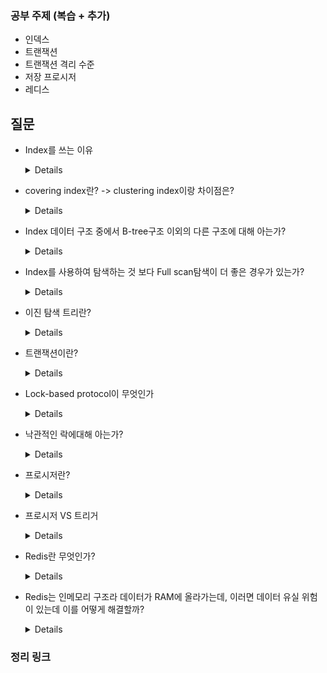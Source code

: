 ### 공부 주제 (복습 + 추가)

- 인덱스
- 트랜잭션
- 트랜잭션 격리 수준
- 저장 프로시저
- 레디스


## 질문

- Index를 쓰는 이유

    <details>
    <br>
    조건을 만족하는 튜플을 빠르게 조회하기 위해서 

    빠르게 정렬하거나 그룹핑 하기 위해서

    **단점은?**

    - Index 생성시, .mdb 파일 크기가 증가한다.
    - 한 페이지를 동시에 수정할 수 있는 병행성이 줄어든다.
    - 인덱스 된 Field에서 Data를 업데이트하거나, Record를 추가 또는 삭제시 성능이 떨어진다.
    - 데이터 변경 작업이 자주 일어나는 경우, Index를 재작성해야 하므로 성능에 영향을 미친다.
    
    <br>
    
    **사용하면 좋은 상황은?**

    - Where 절에서 자주 사용되는 Column
    - 외래키가 사용되는 Column
    - Join에 자주 사용되는 Column
    
    <br>
    
    **Index 사용을 피해야 하는 경우는?**

    - Data 중복도가 높은 Column
    - DML이 자주 일어나는 Column → **왜 그런가? (데이터를 수정하면 그 시간동안 다른 작업을 처리하지 못해서 성능에 안좋은 영향을 미친다)**
    </details>

- covering index란?  -> clustering index이랑 차이점은?

    <details>
    <br>
    조회하는 특성들의 index가 모두 cover할 때

    ex) select col1, col2 from test_table;

    <br>
    
    **실무에서 종종 사용한다는데 왜 사용하는가?**

    조회 성능이 더 빠름
    
    <br>
    
    **단점은?**

    인덱스 크기가 증가하고 추가 디스크 공간이 필요할 수 있다.
    </details>


- Index 데이터 구조 중에서 B-tree구조 이외의 다른 구조에 대해 아는가?

    <details>

    Hash Index, Bitmap Index, R-tree, GIST Index
    </details>

- Index를 사용하여 탐색하는 것 보다 Full scan탐색이 더 좋은 경우가 있는가?

    <details>

    table에 데이터가 조금 있을 때
    <br>
    조회하려는 데이터가 테이블의 상당 부분을 차지할 때
    <br>
    cf) full scan할 지 여부는 optimizer가 판단
    </details>

- 이진 탐색 트리란?

    <details>

    하나의 부모가 두 개의 자식만 가진 트리
    
    <br>
    
    **단점은?**    

    균형이 맞지 않으면 검색 효율이 선형검색O(N) 급으로 떨어진다.
    
    <br>
    
    **그러면 B-tree와의 차이점은?**

    이진 트리를 확장해서, 더 많은 수의 자식을 가질 수 있게 일반화 시킨 것이 B-tree
    <br>
    자식 수에 대한 일반화를 진행하면서, 하나의 레벨에 더 저장되는 것 뿐만 아니라 트리의 균형을 자동으로 맞춰주는 로직까지 갖추었다. 단순하고 효율적이며, 레벨로만 따지면 완전히 균형을 맞춘 트리이다.

    </details>


- 트랜잭션이란?

    <details>
    데이터 베이스의 상태를 변화시키기 위해 수행하는 작업 단위
    <br>
    <br>
    
    **트랜잭션 특징 4가지가 무엇인가?**

    원자성: 트랜잭션이 DB에 모두 반영되거나, 혹은 전혀 반영되지 않아야 된다.
    <br>
    일관성: 트랜잭션의 작업 처리 결과는 항상 일관성 있어야 한다.
    <br>
    독립성: 둘 이상의 트랜잭션이 동시에 병행 실행되고 있을 때, 어떤 트랜잭션도 다른 트랜잭션 연산에 끼어들 수 없다.
    <br>
    지속성: 트랜잭션이 성공적으로 완료되었으면, 결과는 영구적으로 반영되어야 한다.
    </details>


- Lock-based protocol이 무엇인가

    <details>

    데이터베이스 관리 시스템에서 잠금 기반 프로토콜은 데이터 테이블, 인덱스 및 기타 데이터 구조와 같은 공유 리소스에 액세스하는 트랜잭션의 일관성 및 격리성를 보장하는 데 사용되는 동시성 제어 메커니즘입니다.
    <br>
    <br>
    **Long-term locking 과 short-term locking의 차이점은?**

    Long-term은 일관성을 예방하고, 동시성 레벨을 낮춘다.

    short-term은 동시성 레벨을 높이나 일관성을 해칠수 있다.
    <br>
    <br>
    **Lock-based protocol의 문제점 중에 기아 현상이라고 있는데 아는가?**

    데이터 베이스에서 기아 상태는 트랜잭션 또는 쿼리가 실행에 필요한 리소스를 사용할 수 있음에도 불구하고 다른 트랜잭션 또는 쿼리에 의해 독점되어 해당 리소스를 획득할 수 없는 상황을 말합니다.
    <br>
    <br>
    **어떻게 방지할까?**

    기아 상태를 방지하기 위해 데이터베이스는 종종 모든 트랜잭션과 쿼리에 리소스에 대한 공정한 액세스 권한이 부여되고 어떤 트랜잭션이나 쿼리도 리소스를 무한정 독점할 수 없도록 하는 스케줄링 알고리즘을 사용합니다. 여기에는 모든 트랜잭션과 쿼리가 리소스가 고갈되지 않고 적시에 완료될 수 있도록 우선 순위 대기열, 리소스 선점 및 시간 초과 메커니즘과 같은 기술을 사용하는 것이 포함될 수 있습니다.
    </details>

- 낙관적인 락에대해 아는가?
    <details>

    낙관적 락은 DB 충돌 상황을 개선할 수 있는 방법 중 2번째인 수정할 때 내가 먼저 이 값을 수정했다고 명시하여 다른 사람이 동일한 조건으로 값을 수정할 수 없게 하는 것이다. 이 특징은 DB에서 제공해주는 특징을 이용하는 것이 아닌 Application level에서 잡아주는 lock이다.
    <br>
    쉽게 말하면, 자원에 락을 걸어서 선점하지말고, 동시성 문제가 발생하면 그때 가서 처리하자는 방법론입니다.
    </details>

- 프로시저란?
    <details>

    일련의 쿼리를 마치 하나의 함수처럼 실행하기 위한 쿼리의 집합
    <br>
    
    **장점은?**

    1. 최적화 & 캐시: 프로시저의 최초 실행 시 최적화 상태로 컴파일이 되며, 그 이후 프로시저 캐시에 저장된다. 만약 해당 프로세스가 여러번 사용될 때, 다시 컴파일 작업을 거치지 않고 캐시에서 가져오게 된다.
    2. 유지 보수: 작업이 변경될 때, 다른 작업은 건드리지 않고 프로시저 내부에서 수정만 하면 된다.
    3. 트래픽 감소: 클라이언트가 직접 sql문을 작성하지 않고, 프로시저명에 매개변수만 담아 전달하면 된다. 즉, SQL문이 서버에 이미 저장되어 있기 때문에 클라이언트와 서바간 네트워크 상 트래픽이 감소한다.
    4. 보안: 프로시저 내에서 참조 중인 테이블의 접근을 막을 수 있다.
    <br>
    
    **단점은?**

    1. 호환성
    2. 성능: 문자 또는 숫자 연산에서 프로그래밍 언어인 c나 JAVA보다 성능이 느리다.
    3. 디버깅: 에러가 발생했을 때, 어디서 잘못됐는지 디버깅하는 것이 힘들 수 있다.
    </details>


- 프로시저 VS 트리거
    <details>

    **프로시저**

    저장 프로시저는 미리 데이터 베이스 서버에 일련의 SQL 명령을 해놓고, 프로시저를 실행하여 SQL 명령을 간단하게 실행할 수 있도록 할 수 있다. 프로시저 안에는 SQL 문장뿐만 아니라 if, while문 등의 제어 명령이나 반복 명령을 기술할 수 있기 때문에 일종의 프로그램도 만들 수 있다.

    **트리거**

    트리거는 테이블에 작성한다. 어떤 테이블에 행을 삽입한다든지, 행을 변경, 삭제했을 때에 트리거가 설정되어 잇으면 트리거의 SQL 문장이 자동으로 실행된다.
    </details>

- Redis란 무엇인가?
    <details>

    Key, value 구조의 비정형 데이터를 저장하고 관리하기 위한 오픈 소스 기반의 비관계형 데이터 베이스 관리 시스템(DBMS)이다.

    데이터베이스, 캐시, 메세지 브로커로 사용되며 인메모리 데이터 구조를 가진 저장소입니다.
    <br>
    
    **특징은?**

    - Key, Value 구조이기 때문에 쿼리를 사용할 필요가 없습니다.
    - 데이터를 디스크에 쓰는 구조가 아니라 메모리에서 데이터를 처리하기 때문에 속도가 빠릅니다.
    - String, Lists, Sets, Sorted Sets, Hashes 자료 구조를 지원합니다.

        String : 가장 일반적인 key - value 구조의 형태입니다.

        Sets : String의 집합입니다. 여러 개의 값을 하나의 value에 넣을 수 있습니다. 포스트의 태깅 같은 곳에 사용될 수 있습니다.

        Sorted Sets : 중복된 데이터를 담지 않는 Set 구조에 정렬 Sort를 적용한 구조로 랭킹 보드 서버 같은 구현에 사용할 수 있습니다.

        Lists : Array 형식의 데이터 구조입니다. List를 사용하면 처음과 끝에 데이터를 넣고 빼는 건 빠르지만 중간에 데이터를 삽입하거나 삭제하는 것은 어렵습니다.

    - Single Threaded 입니다. 한 번에 하나의 명령만 처리할 수 있습니다. 그렇기 때문에 중간에 처리 시간이 긴 명령어가 들어오면 그 뒤에 명령어들은 모두 앞에 있는 명령어가 처리될 때까지 대기가 필요합니다.(하지만 get, set 명령어의 경우 초당 10만 개 이상 처리할 수 있을 만큼 빠릅니다.)
    <br>
    
    **어디에 많이 사용할까?**

    Redis는 캐싱, 세션 스토리지, 실시간 분석 및 작업 대기열을 비롯한 광범위한 사용 사례에 사용할 수 있습니다. 성능과 확장성 덕분에 빠른 실시간 데이터 액세스가 필요한 애플리케이션에 특히 적합합니다.
    <br>
    
    **Redis 사용시 주의할 점은?**

    - 서버에 장애가 발생했을 경우 그에 대한 운영 플랜이 꼭 필요합니다. 인메모리 데이터 저장소의 특성상, 서버에 장애가 발생했을 경우 데이터 유실이 발생할 수 있기 때문입니다.
    - 메모리 관리가 중요합니다.
    - 싱글 스레드의 특성상, 한 번에 하나의 명령만 처리할 수 있습니다. 처리하는데 시간이 오래 걸리는 요청, 명령은 피해야 합니다.
    </details>

- Redis는 인메모리 구조라 데이터가 RAM에 올라가는데, 이러면 데이터 유실 위험이 있는데 이를 어떻게 해결할까?
    <details>
    백업 과정이 존재한다.

    - snapshot : 특정 지점을 설정하고 디스크에 백업
    - AOF(Append Only File) : 명령(쿼리)들을 저장해두고, 서버가 셧다운되면 재실행해서 다시 만들어 놓는 것
    </details>

### 정리 링크

